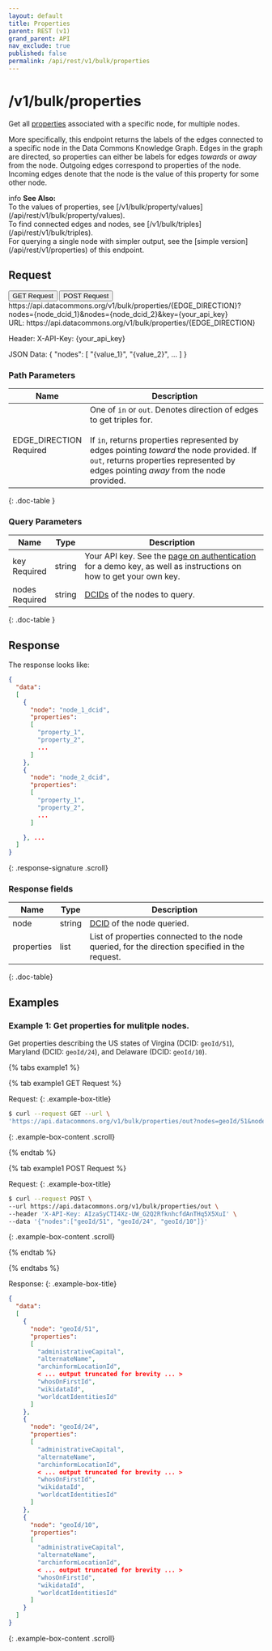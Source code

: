 ```yaml
---
layout: default
title: Properties
parent: REST (v1)
grand_parent: API
nav_exclude: true
published: false
permalink: /api/rest/v1/bulk/properties
---
```


# /v1/bulk/properties

Get all [properties](/glossary.html#property) associated with a specific node,
for multiple nodes.

More specifically, this endpoint returns the labels of the edges connected to a
specific node in the Data Commons Knowledge Graph. Edges in the graph are
directed, so properties can either be labels for edges _towards_ or _away_ from
the node. Outgoing edges correspond to properties of the node. Incoming edges
denote that the node is the value of this property for some other node.

<div markdown="span" class="alert alert-warning" role="alert">
    <span class="material-icons md-16">info </span><b>See Also:</b><br />
    To the values of properties, see [/v1/bulk/property/values](/api/rest/v1/bulk/property/values).<br />
    To find connected edges and nodes, see [/v1/bulk/triples](/api/rest/v1/bulk/triples).<br />
    For querying a single node with simpler output, see the [simple version](/api/rest/v1/properties) of this endpoint.
</div>

## Request

<div class="api-tab">
  <button id="get-button" class="api-tablink" onclick="openTab(event, 'GET-request')">
    GET Request
  </button>
  <button id="post-button" class="api-tablink" onclick="openTab(event, 'POST-request')">
    POST Request
  </button>
</div>

<div id="GET-request" class="api-tabcontent api-signature">
https://api.datacommons.org/v1/bulk/properties/{EDGE_DIRECTION}?nodes={node_dcid_1}&nodes={node_dcid_2}&key={your_api_key}
</div>

<div id="POST-request" class="api-tabcontent api-signature">
URL:
https://api.datacommons.org/v1/bulk/properties/{EDGE_DIRECTION}

Header:
X-API-Key: {your_api_key}

JSON Data:
{
  "nodes":
  [
    "{value_1}",
    "{value_2}",
    ...
  ]
}

</div>

<script src="/assets/js/syntax_highlighting.js"></script>
<script src="/assets/js/api-doc-tabs.js"></script>

### Path Parameters

| Name                                                        | Description                                                                                                                                                                                                                                                      |
| ----------------------------------------------------------- | ---------------------------------------------------------------------------------------------------------------------------------------------------------------------------------------------------------------------------------------------------------------- |
| EDGE_DIRECTION <br /> <required-tag>Required</required-tag> | One of `in` or `out`. Denotes direction of edges to get triples for. <br /><br />If `in`, returns properties represented by edges pointing _toward_ the node provided. If `out`, returns properties represented by edges pointing _away_ from the node provided. |
{: .doc-table }

### Query Parameters

| Name                                               | Type   | Description                                                                                                                                                     |
| -------------------------------------------------- | ------ | --------------------------------------------------------------------------------------------------------------------------------------------------------------- |
| key <br /> <required-tag>Required</required-tag>   | string | Your API key. See the [page on authentication](/api/rest/v1/getting_started#authentication) for a demo key, as well as instructions on how to get your own key. |
| nodes <br /> <required-tag>Required</required-tag> | string | [DCIDs](/glossary.html#dcid) of the nodes to query.                                                                                                             |
{: .doc-table }

## Response

The response looks like:

```json
{
  "data":
  [
    {
      "node": "node_1_dcid",
      "properties":
      [
        "property_1",
        "property_2",
        ...
      ]
    },
    {
      "node": "node_2_dcid",
      "properties":
      [
        "property_1",
        "property_2",
        ...
      ]

    }, ...
  ]
}
```
{: .response-signature .scroll}

### Response fields

| Name       | Type   | Description                                                                                   |
| ---------- | ------ | --------------------------------------------------------------------------------------------- |
| node       | string | [DCID](/glossary.html#dcid) of the node queried.                                              |
| properties | list   | List of properties connected to the node queried, for the direction specified in the request. |
{: .doc-table}

## Examples

### Example 1: Get properties for mulitple nodes.

Get properties describing the US states of Virgina (DCID: `geoId/51`), Maryland
(DCID: `geoId/24`), and Delaware (DCID: `geoId/10`).

<div>
{% tabs example1 %}

{% tab example1 GET Request %}

Request:
{: .example-box-title}

```bash
$ curl --request GET --url \
'https://api.datacommons.org/v1/bulk/properties/out?nodes=geoId/51&nodes=geoId/24&nodes=geoId/10&key=AIzaSyCTI4Xz-UW_G2Q2RfknhcfdAnTHq5X5XuI'
```
{: .example-box-content .scroll}

{% endtab %}

{% tab example1 POST Request %}

Request:
{: .example-box-title}

```bash
$ curl --request POST \
--url https://api.datacommons.org/v1/bulk/properties/out \
--header 'X-API-Key: AIzaSyCTI4Xz-UW_G2Q2RfknhcfdAnTHq5X5XuI' \
--data '{"nodes":["geoId/51", "geoId/24", "geoId/10"]}'
```
{: .example-box-content .scroll}

{% endtab %}

{% endtabs %}

</div>
 
Response:
{: .example-box-title}

```json
{
  "data":
  [
    {
      "node": "geoId/51",
      "properties":
      [
        "administrativeCapital",
        "alternateName",
        "archinformLocationId",
        < ... output truncated for brevity ... >
        "whosOnFirstId",
        "wikidataId",
        "worldcatIdentitiesId"
      ]
    },
    {
      "node": "geoId/24",
      "properties":
      [
        "administrativeCapital",
        "alternateName",
        "archinformLocationId",
        < ... output truncated for brevity ... >
        "whosOnFirstId",
        "wikidataId",
        "worldcatIdentitiesId"
      ]
    },
    {
      "node": "geoId/10",
      "properties":
      [
        "administrativeCapital",
        "alternateName",
        "archinformLocationId",
        < ... output truncated for brevity ... >
        "whosOnFirstId",
        "wikidataId",
        "worldcatIdentitiesId"
      ]
    }
  ]
}
```
{: .example-box-content .scroll}
